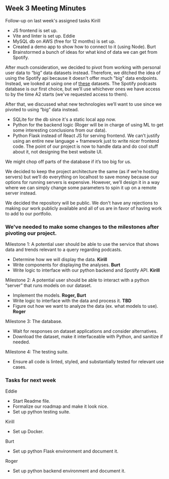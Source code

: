 ## Week 3 Meeting Minutes

Follow-up on last week's assigned tasks
Kirill
- JS frontend is set up.
- Vite and linter is set up.
Eddie
- MySQL db on AWS (free for 12 months) is set up.
- Created a demo app to show how to connect to it (using Node).
Burt
- Brainstormed a bunch of ideas for what kind of data we can get from Spotify.

After much consideration, we decided to pivot from working with personal user data to “big” data datasets instead. Therefore, we ditched the idea of using the
Spotify api because it doesn't offer much "big" data endpoints. Instead, we looked at using one of [these](https://research.atspotify.com/datasets/) datasets.
The Spotify podcasts database is our first choice, but we’ll use whichever ones we have access to by the time A2 starts (we've requested access to them).

After that, we discussed what new technologies we’ll want to use since we pivoted to using “big” data instead.
- SQLite for the db since it's a static local app now.
- Python for the backend logic (Roger will be in charge of using ML to get some interesting conclusions from our data).
- Python Flask instead of React JS for serving frontend. We can’t justify using an entire new language + framework just to write nicer frontend code.
The point of our project is now to handle data and do cool stuff about it, not designing the best website UI.

We might chop off parts of the database if it’s too big for us.

We decided to keep the project architecture the same (as if we’re hosting servers) but we’ll do everything on localhost to save money because our options for
running servers is expensive. However, we’ll design it in a way where we can simply change some parameters to spin it up on a remote server instead.

We decided the repository will be public. We don't have any rejections to making our work publicly available and all of us are in favor of having work to add
to our portfolio.

### We've needed to make some changes to the milestones after pivoting our project.

Milestone 1: A potential user should be able to use the service that shows data and trends relevant to a query regarding podcasts.
- Determine how we will display the data. **Kirill**
- Write components for displaying the analyses. **Burt**
- Write logic to interface with our python backend and Spotify API. **Kirill**

Milestone 2: A potential user should be able to interact with a python “server” that runs models on our dataset.
- Implement the models. **Roger, Burt**
- Write logic to interface with the data and process it. **TBD**
- Figure out how we want to analyze the data (ex. what models to use). **Roger**

Milestone 3: The database.
- Wait for responses on dataset applications and consider alternatives.
- Download the dataset, make it interfaceable with Python, and sanitize if needed.

Milestone 4: The testing suite.
- Ensure all code is linted, styled, and substantially tested for relevant use cases.

### Tasks for next week

Eddie
- Start Readme file.
- Formalize our roadmap and make it look nice.
- Set up python testing suite.

Kirill
- Set up Docker.

Burt
- Set up python Flask environment and document it.

Roger
- Set up python backend environment and document it.
